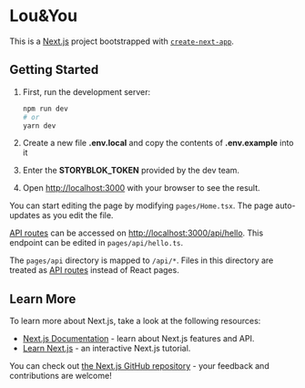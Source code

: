 # Lou&You

This is a [Next.js](https://nextjs.org/) project bootstrapped with [`create-next-app`](https://github.com/vercel/next.js/tree/canary/packages/create-next-app).

## Getting Started

1. First, run the development server:

    ```bash
    npm run dev
    # or
    yarn dev
    ```

2. Create a new file <b>.env.local</b> and copy the contents of <b>.env.example</b> into it

3. Enter the <b>STORYBLOK_TOKEN</b> provided by the dev team.


4. Open [http://localhost:3000](http://localhost:3000) with your browser to see the result.

You can start editing the page by modifying `pages/Home.tsx`. The page auto-updates as you edit the file.

[API routes](https://nextjs.org/docs/api-routes/introduction) can be accessed on [http://localhost:3000/api/hello](http://localhost:3000/api/hello). This endpoint can be edited in `pages/api/hello.ts`.

The `pages/api` directory is mapped to `/api/*`. Files in this directory are treated as [API routes](https://nextjs.org/docs/api-routes/introduction) instead of React pages.

## Learn More

To learn more about Next.js, take a look at the following resources:

- [Next.js Documentation](https://nextjs.org/docs) - learn about Next.js features and API.
- [Learn Next.js](https://nextjs.org/learn) - an interactive Next.js tutorial.

You can check out [the Next.js GitHub repository](https://github.com/vercel/next.js/) - your feedback and contributions are welcome!

